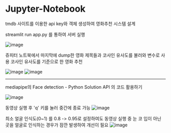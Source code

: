 # Jupyter-Notebook

tmdb 사이트를 이용한 api key와 객체 생성하여 영화추천 시스템 설계

streamlit run app.py 를 통하여 서버 실행 

![image](https://user-images.githubusercontent.com/99489461/208445749-eba4339a-3654-48e4-ae66-65f222d55c23.png)

쥬피터 노트북에서 마지막에 dump한 영화 제목들과 코사인 유사도를 불러와 변수로 사용
코사인 유사도를 기준으로 한 영화 추천

![image](https://user-images.githubusercontent.com/99489461/208447055-844a7e4a-f6a6-437d-836b-e77d0c56539c.png)
![image](https://user-images.githubusercontent.com/99489461/208447140-36f7db2e-f958-48a6-b393-26da18f6b963.png)

------------------------------------------------------------------------------------------------------------------------

mediapipe의 Face detection - Python Solution API 의 코드 활용하기

![image](https://user-images.githubusercontent.com/99489461/208455386-8ab5be05-a78b-4da8-a7a5-f60108b24cb7.png)

동영상 실행 후 'q' 키를 눌러 중간에 종료 가능
![image](https://user-images.githubusercontent.com/99489461/208455525-c29a556a-5b54-4bcb-bfa7-22a16de42abf.png)

최소 얼굴 인식도(0~1) 를 0.8 -> 0.95로 설정하여도 동영상 실행 중 눈 코 입이 아닌 곳을 얼굴로 인식하는 경우가 잠깐 발생하여 개선이 필요
![image](https://user-images.githubusercontent.com/99489461/208457204-b919f85c-3854-4474-80eb-671227815a19.png)
